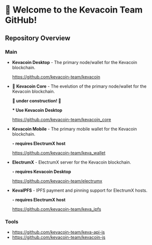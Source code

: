 # :wave: Welcome to the Kevacoin Team GitHub!

## Repository Overview
### Main
- **Kevacoin Desktop** - The primary node/wallet for the Kevacoin blockchain.

  https://github.com/kevacoin-team/kevacoin

- :construction: **Kevacoin Core** - The evelution of the primary node/wallet for the Kevacoin blockchain.

  **:construction: under construction! :construction:**

  **\* Use Kevacoin Desktop**

  https://github.com/kevacoin-team/kevacoin_core

- **Kevacoin Mobile** - The primary mobile wallet for the Kevacoin blockchain.

  **- requires ElectrumX host**

  https://github.com/kevacoin-team/keva_wallet

- **ElectrumX** - ElectrumX server for the Kevacoin blockchain.

  **- requires Kevacoin Desktop**

  https://github.com/kevacoin-team/electrumx

- **KevaIPFS** - IPFS payment and pinning support for ElectrumX hosts.

  **- requires ElectrumX host**

  https://github.com/kevacoin-team/keva_ipfs

### Tools
- https://github.com/kevacoin-team/keva-api-js
- https://github.com/kevacoin-team/kevacoin-js

